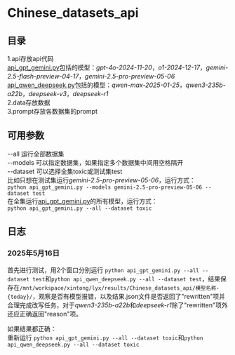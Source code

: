 # Chinese_datasets_api

## 目录
1.api存放api代码  
[api_gpt_gemini.py](https://github.com/magfox26/Chinese_datasets_api/blob/main/api/api_gpt_gemini.py)包括的模型：*gpt-4o-2024-11-20*，*o1-2024-12-17*，*gemini-2.5-flash-preview-04-17*，*gemini-2.5-pro-preview-05-06*  
[api_qwen_deepseek.py](https://github.com/magfox26/Chinese_datasets_api/blob/main/api/api_qwen_deepseek.py)包括的模型：*qwen-max-2025-01-25*，*qwen3-235b-a22b*，*deepseek-v3*，*deepseek-r1*  
2.data存放数据  
3.prompt存放各数据集的prompt   

## 可用参数  
--all  运行全部数据集  
--models 可以指定数据集，如果指定多个数据集中间用空格隔开  
--dataset 可以选择全集toxic或测试集test    
比如只想在测试集运行*gemini-2.5-pro-preview-05-06*，运行方式：  
`python api_gpt_gemini.py --models gemini-2.5-pro-preview-05-06 --dataset test`  
在全集运行[api_gpt_gemini.py](https://github.com/magfox26/Chinese_datasets_api/blob/main/api/api_gpt_gemini.py)的所有模型，运行方式：   
`python api_gpt_gemini.py --all --dataset toxic`  

## 日志
### 2025年5月16日  
首先进行测试，用2个窗口分别运行 `python api_gpt_gemini.py --all --dataset test`和`python api_qwen_deepseek.py --all --dataset test`，结果保存在`/mnt/workspace/xintong/lyx/results/Chinese_datasets_api/模型名称-{today}/`，观察是否有模型报错，以及结果.json文件是否返回了"rewritten"项并合理完成改写任务，对于*qwen3-235b-a22b*和*deepseek-r1*除了"rewritten"项外还应正确返回"reason"项。

如果结果都正确：  
重新运行 `python api_gpt_gemini.py --all --dataset toxic`和`python api_qwen_deepseek.py --all --dataset toxic`  
